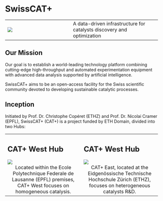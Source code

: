 <style>
td, th {
   border: none!important;
}
</style>

# SwissCAT+

<table style="border: none;">
    <tr>
        <td style="width: 200px"><img src="https://images.squarespace-cdn.com/content/v1/6012a0a1f4c67c587a8eff67/d7731755-2fa3-4548-bf1e-5a25182d67ae/Combined+Logo+CAT-ETH-EPFL+%282%29.png?format=1500w"></td>
        <td>A data-driven infrastructure for catalysts discovery and optimization</td>
    </tr>
</table>

## Our Mission

Our goal is to establish a world-leading technology platform combining cutting-edge high-throughput and automated experimentation equipment with advanced data analysis supported by artificial intelligence.

SwissCAT+ aims to be an open-access facility for the Swiss scientific community devoted to developing sustainable catalytic processes.

## Inception

Initiated by Prof. Dr. Christophe Copéret (ETHZ) and Prof. Dr. Nicolai Cramer (EPFL), SwissCAT+ (CAT+) is a project funded by ETH Domain, divided into two Hubs:

<table style="border: none;">
    <tr>
        <td style="width: 250px">
            <h2>CAT+ West Hub</h2>
            <a href="https://www.epfl.ch/research/facilities/swisscat/">
                <img src="https://images.squarespace-cdn.com/content/v1/6012a0a1f4c67c587a8eff67/1612194758597-UAVG9IIBRMXHMYQXDAF3/EPFL_campus_2017-1920x1080.jpg">
            </a>
            <div style="text-align: center">Located within the Ecole Polytechnique Federale de Lausanne (EPFL) premises, CAT+ West focuses on homogeneous catalysis.</div>
        </td>
        <td style="width: 250px">
            <h2>CAT+ West Hub</h2>
            <a href="https://swisscatplus.ethz.ch/">
                <img src="https://images.squarespace-cdn.com/content/v1/6012a0a1f4c67c587a8eff67/1612194782934-KB2PY51M21A38OIE7SQT/ETHZ+city.jpg">
            </a>
            <div style="text-align: center">CAT+ East, located at the Eidgenössische Technische Hochschule Zürich (ETHZ), focuses on heterogeneous catalysts R&D.</div>
        </td>
    </tr>
</table>